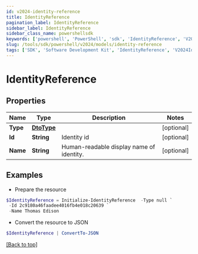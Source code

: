 ```yaml
---
id: v2024-identity-reference
title: IdentityReference
pagination_label: IdentityReference
sidebar_label: IdentityReference
sidebar_class_name: powershellsdk
keywords: ['powershell', 'PowerShell', 'sdk', 'IdentityReference', 'V2024IdentityReference'] 
slug: /tools/sdk/powershell/v2024/models/identity-reference
tags: ['SDK', 'Software Development Kit', 'IdentityReference', 'V2024IdentityReference']
---
```



# IdentityReference

## Properties

Name | Type | Description | Notes
------------ | ------------- | ------------- | -------------
**Type** | [**DtoType**](dto-type) |  | [optional] 
**Id** | **String** | Identity id | [optional] 
**Name** | **String** | Human-readable display name of identity. | [optional] 

## Examples

- Prepare the resource
```powershell
$IdentityReference = Initialize-IdentityReference  -Type null `
 -Id 2c9180a46faadee4016fb4e018c20639 `
 -Name Thomas Edison
```

- Convert the resource to JSON
```powershell
$IdentityReference | ConvertTo-JSON
```


[[Back to top]](#) 


